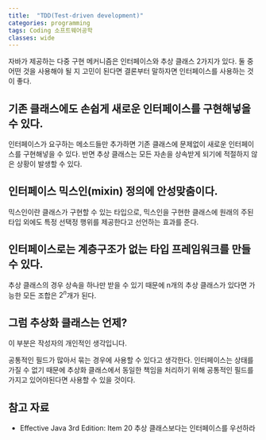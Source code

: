 ```yaml
---
title:  "TDD(Test-driven development)"
categories: programming
tags: Coding 소프트웨어공학
classes: wide
---
```


자바가 제공하는 다중 구현 메커니즘은 인터페이스와 추상 클래스 2가지가 있다. 둘 중 어떤 것을 사용해야 될 지 고민이 된다면 결론부터 말하자면 인터페이스를 사용하는 것이 좋다.

## 기존 클래스에도 손쉽게 새로운 인터페이스를 구현해넣을 수 있다.

인터페이스가 요구하는 메소드들만 추가하면 기존 클래스에 문제없이 새로운 인터페이스를 구현해넣을 수 있다. 반면 추상 클래스는 모든 자손을 상속받게 되기에 적절하지 않은 상황이 발생할 수 있다.

## 인터페이스 믹스인(mixin) 정의에 안성맞춤이다.

믹스인이란 클래스가 구현할 수 있는 타입으로, 믹스인을 구현한 클래스에 원래의 주된 타입 외에도 특정 선택정 행위를 제공한다고 선언하는 효과를 준다.

## 인터페이스로는 계층구조가 없는 타입 프레임워크를 만들 수 있다.

추상 클래스의 경우 상속을 하나만 받을 수 있기 때문에 n개의 추상 클래스가 있다면 가능한 모든 조합은 $2^n$개가 된다.

## 그럼 추상화 클래스는 언제?

이 부분은 작성자의 개인적인 생각입니다.

공통적인 필드가 많아서 묶는 경우에 사용할 수 있다고 생각한다. 인터페이스는 상태를 가질 수 없기 때문에 추상화 클래스에서 동일한 책임을 처리하기 위해 공통적인 필드를 가지고 있어야된다면 사용할 수 있을 것이다.

## 참고 자료

- Effective Java 3rd Edition: Item 20 추상 클래스보다는 인터페이스를 우선하라